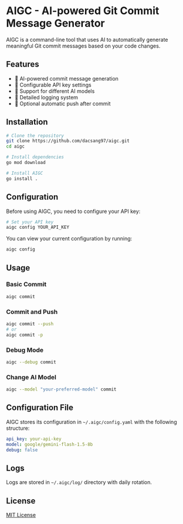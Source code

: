 # AIGC - AI-powered Git Commit Message Generator

AIGC is a command-line tool that uses AI to automatically generate meaningful Git commit messages based on your code changes.

## Features

- 🤖 AI-powered commit message generation
- 🔑 Configurable API key settings
- 🎯 Support for different AI models
- 📝 Detailed logging system
- 🔄 Optional automatic push after commit

## Installation

```bash
# Clone the repository
git clone https://github.com/dacsang97/aigc.git
cd aigc

# Install dependencies
go mod download

# Install AIGC
go install .
```

## Configuration

Before using AIGC, you need to configure your API key:

```bash
# Set your API key
aigc config YOUR_API_KEY
```

You can view your current configuration by running:

```bash
aigc config
```

## Usage

### Basic Commit

```bash
aigc commit
```

### Commit and Push

```bash
aigc commit --push
# or
aigc commit -p
```

### Debug Mode

```bash
aigc --debug commit
```

### Change AI Model

```bash
aigc --model "your-preferred-model" commit
```

## Configuration File

AIGC stores its configuration in `~/.aigc/config.yaml` with the following structure:

```yaml
api_key: your-api-key
model: google/gemini-flash-1.5-8b
debug: false
```

## Logs

Logs are stored in `~/.aigc/log/` directory with daily rotation.

## License

[MIT License](LICENSE)
